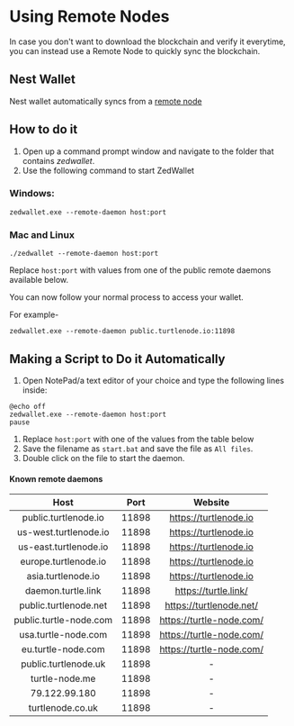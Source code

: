 # Using Remote Nodes

In case you don't want to download the blockchain and verify it everytime, you can instead use a Remote Node to quickly sync the blockchain.

## Nest Wallet

Nest wallet automatically syncs from a [remote node](Using-nest-wallet#synchronizing-the-blockchain)

## How to do it

1. Open up a command prompt window and navigate to the folder that contains *zedwallet*.
2. Use the following command to start ZedWallet  

### Windows:

```
zedwallet.exe --remote-daemon host:port
```

### Mac and Linux

```
./zedwallet --remote-daemon host:port
```

Replace `host:port` with values from one of the public remote daemons available below.

You can now follow your normal process to access your wallet.

For example-

```
zedwallet.exe --remote-daemon public.turtlenode.io:11898
```

## Making a Script to Do it Automatically

1. Open NotePad/a text editor of your choice and type the following lines inside:

```text
@echo off
zedwallet.exe --remote-daemon host:port
pause
```

1. Replace `host:port` with one of the values from the table below
2. Save the filename as `start.bat` and save the file as `All files`.
3. Double click on the file to start the daemon.

#### Known remote daemons

|         Host         | Port  |        Website        |
| :------------------: | :---: | :-------------------: |
| public.turtlenode.io | 11898 | https://turtlenode.io |
| us-west.turtlenode.io | 11898 | https://turtlenode.io |
| us-east.turtlenode.io | 11898 | https://turtlenode.io |
| europe.turtlenode.io | 11898 | https://turtlenode.io |
| asia.turtlenode.io | 11898 | https://turtlenode.io |
| daemon.turtle.link | 11898 | https://turtle.link/ |
| public.turtlenode.net | 11898 | https://turtlenode.net/ |
| public.turtle-node.com | 11898 | https://turtle-node.com/ |
| usa.turtle-node.com | 11898 | https://turtle-node.com/ |
| eu.turtle-node.com | 11898 | https://turtle-node.com/ |
| public.turtlenode.uk | 11898 | - |
| turtle-node.me | 11898 | - |
| 79.122.99.180 | 11898 | - |
| turtlenode.co.uk | 11898 | - |
